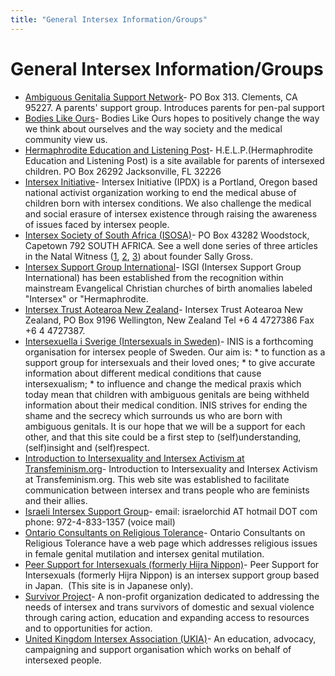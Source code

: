 ```yaml
---
title: "General Intersex Information/Groups"
---
```


# General Intersex Information/Groups

*   [Ambiguous Genitalia Support Network][1]\- PO Box 313. Clements, CA 95227. A parents' support group. Introduces parents for pen-pal support
*   [Bodies Like Ours][2]\- Bodies Like Ours hopes to positively change the way we think about ourselves and the way society and the medical community view us.
*   [Hermaphrodite Education and Listening Post][3]\- H.E.L.P.(Hermaphrodite Education and Listening Post) is a site available for parents of intersexed children. PO Box 26292 Jacksonville, FL 32226
*   [Intersex Initiative][4]\- Intersex Initiative (IPDX) is a Portland, Oregon based national activist organization working to end the medical abuse of children born with intersex conditions. We also challenge the medical and social erasure of intersex existence through raising the awareness of issues faced by intersex people.
*   [Intersex Society of South Africa (ISOSA)][5]\- PO Box 43282 Woodstock, Capetown 792 SOUTH AFRICA. See a well done series of three articles in the Natal Witness ([1][6], [2][7], [3][8]) about founder Sally Gross.
*   [Intersex Support Group International][9]\- ISGI (Intersex Support Group International) has been established from the recognition within mainstream Evangelical Christian churches of birth anomalies labeled "Intersex" or "Hermaphrodite.
*   [Intersex Trust Aotearoa New Zealand][10]\- Intersex Trust Aotearoa New Zealand, PO Box 9196 Wellington, New Zealand Tel +6 4 4727386 Fax +6 4 4727387.
*   [Intersexuella i Sverige (Intersexuals in Sweden)][11]\- INIS is a forthcoming organisation for intersex people of Sweden. Our aim is: \* to function as a support group for intersexuals and their loved ones; \* to give accurate information about different medical conditions that cause intersexualism; \* to influence and change the medical praxis which today mean that children with ambiguous genitals are being withheld information about their medical condition. INIS strives for ending the shame and the secrecy which surrounds us who are born with ambiguous genitals. It is our hope that we will be a support for each other, and that this site could be a first step to (self)understanding, (self)insight and (self)respect.
*   [Introduction to Intersexuality and Intersex Activism at Transfeminism.org][12]\- Introduction to Intersexuality and Intersex Activism at Transfeminism.org. This web site was established to facilitate communication between intersex and trans people who are feminists and their allies.
*   [Israeli Intersex Support Group][13]\- email: israelorchid AT hotmail DOT com phone: 972-4-833-1357 (voice mail)
*   [Ontario Consultants on Religious Tolerance][14]\- Ontario Consultants on Religious Tolerance have a web page which addresses religious issues in female genital mutilation and intersex genital mutilation.
*   [Peer Support for Intersexuals (formerly Hijra Nippon)][15]\- Peer Support for Intersexuals (formerly Hijra Nippon) is an intersex support group based in Japan.  (This site is in Japanese only).
*   [Survivor Project][16]\- A non-profit organization dedicated to addressing the needs of intersex and trans survivors of domestic and sexual violence through caring action, education and expanding access to resources and to opportunities for action.
*   [United Kingdom Intersex Association (UKIA)][17]\- An education, advocacy, campaigning and support organisation which works on behalf of intersexed people.


[1]: /node/531
[2]: /node/522
[3]: /node/524
[4]: /node/617
[5]: /node/532
[6]: http://www.isna.org/pdf/gross1.pdf
[7]: http://www.isna.org/pdf/gross2.pdf
[8]: http://www.isna.org/pdf/gross3.pdf
[9]: /node/525
[10]: /node/526
[11]: /node/1115
[12]: /node/523
[13]: /node/1081
[14]: /node/527
[15]: /node/528
[16]: /node/534
[17]: /node/533

